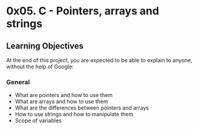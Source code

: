 # 0x05. C - Pointers, arrays and strings
## Learning Objectives
At the end of this project, you are expected to be able to explain to anyone, without the help of Google:
### General
* What are pointers and how to use them
* What are arrays and how to use them
* What are the differences between pointers and arrays
* How to use strings and how to manipulate them
* Scope of variables
